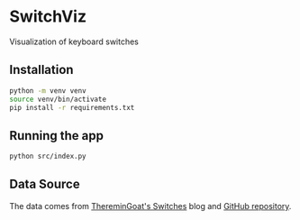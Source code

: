 # SwitchViz
Visualization of keyboard switches

## Installation  
```bash
python -m venv venv
source venv/bin/activate
pip install -r requirements.txt
```

## Running the app

```bash
python src/index.py
```

## Data Source 
The data comes from [ThereminGoat's Switches](https://www.theremingoat.com) blog and [GitHub repository](https://github.com/ThereminGoat/switch-scores).
